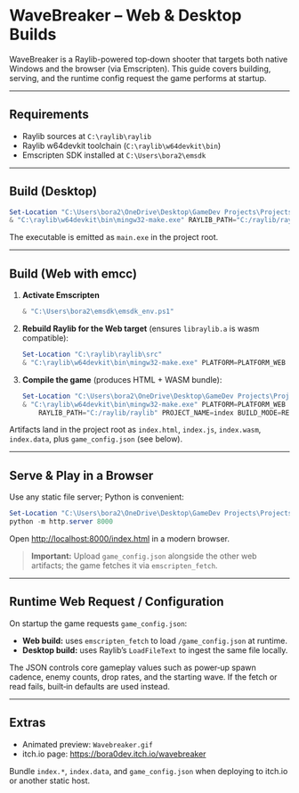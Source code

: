 # WaveBreaker – Web & Desktop Builds

WaveBreaker is a Raylib-powered top‑down shooter that targets both native Windows and the browser (via Emscripten).
This guide covers building, serving, and the runtime config request the game performs at startup.

---

## Requirements
- Raylib sources at `C:\raylib\raylib`
- Raylib w64devkit toolchain (`C:\raylib\w64devkit\bin`)
- Emscripten SDK installed at `C:\Users\bora2\emsdk`

---

## Build (Desktop)
```powershell
Set-Location "C:\Users\bora2\OneDrive\Desktop\GameDev Projects\Projects\Raylib_TopsownShooter"
& "C:\raylib\w64devkit\bin\mingw32-make.exe" RAYLIB_PATH="C:/raylib/raylib" PROJECT_NAME=main BUILD_MODE=DEBUG
```
The executable is emitted as `main.exe` in the project root.

---

## Build (Web with emcc)
1. **Activate Emscripten**
   ```powershell
   & "C:\Users\bora2\emsdk\emsdk_env.ps1"
   ```

2. **Rebuild Raylib for the Web target** (ensures `libraylib.a` is wasm compatible):
   ```powershell
   Set-Location "C:\raylib\raylib\src"
   & "C:\raylib\w64devkit\bin\mingw32-make.exe" PLATFORM=PLATFORM_WEB
   ```

3. **Compile the game** (produces HTML + WASM bundle):
   ```powershell
   Set-Location "C:\Users\bora2\OneDrive\Desktop\GameDev Projects\Projects\Raylib_TopsownShooter"
   & "C:\raylib\w64devkit\bin\mingw32-make.exe" PLATFORM=PLATFORM_WEB `
       RAYLIB_PATH="C:/raylib/raylib" PROJECT_NAME=index BUILD_MODE=RELEASE
   ```

Artifacts land in the project root as `index.html`, `index.js`, `index.wasm`, `index.data`, plus `game_config.json` (see below).

---

## Serve & Play in a Browser
Use any static file server; Python is convenient:
```powershell
Set-Location "C:\Users\bora2\OneDrive\Desktop\GameDev Projects\Projects\Raylib_TopsownShooter"
python -m http.server 8000
```
Open <http://localhost:8000/index.html> in a modern browser.  
> **Important:** Upload `game_config.json` alongside the other web artifacts; the game fetches it via `emscripten_fetch`.

---

## Runtime Web Request / Configuration
On startup the game requests `game_config.json`:
- **Web build:** uses `emscripten_fetch` to load `/game_config.json` at runtime.
- **Desktop build:** uses Raylib’s `LoadFileText` to ingest the same file locally.

The JSON controls core gameplay values such as power‑up spawn cadence, enemy counts, drop rates, and the starting wave. If the fetch or read fails, built‑in defaults are used instead.

---

## Extras
- Animated preview: `Wavebreaker.gif`
- itch.io page: <https://bora0dev.itch.io/wavebreaker>

Bundle `index.*`, `index.data`, and `game_config.json` when deploying to itch.io or another static host.

